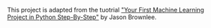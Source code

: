 This project is adapted from the tuotrial ["Your First Machine Learning Project in Python Step-By-Step"](https://machinelearningmastery.com/machine-learning-in-python-step-by-step) by Jason Brownlee.

